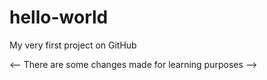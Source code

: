 # hello-world
My very first project on GitHub

<-- There are some changes made for learning purposes -->
